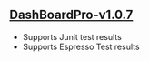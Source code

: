 ## **[DashBoardPro-v1.0.7](https://www.npmjs.com/package/dashboardpro/v/1.0.7)**

- Supports Junit test results
- Supports Espresso Test results
